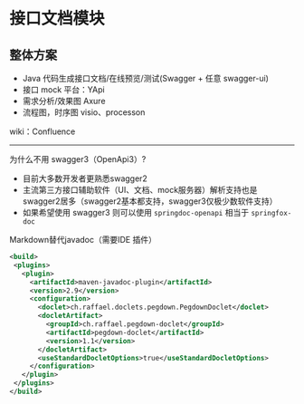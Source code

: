 # 接口文档模块

## 整体方案
- Java 代码生成接口文档/在线预览/测试(Swagger + 任意 swagger-ui)
- 接口 mock 平台：YApi
- 需求分析/效果图 Axure 
- 流程图，时序图 visio、processon

wiki：Confluence

---

为什么不用 swagger3（OpenApi3）?
- 目前大多数开发者更熟悉swagger2
- 主流第三方接口辅助软件（UI、文档、mock服务器）解析支持也是 swagger2居多（swagger2基本都支持，swagger3仅极少数软件支持）
- 如果希望使用 swagger3 则可以使用 `springdoc-openapi` 相当于 `springfox-doc`
 
 
Markdown替代javadoc（需要IDE 插件）
 ```xml
<build>
  <plugins>
    <plugin>
      <artifactId>maven-javadoc-plugin</artifactId>
      <version>2.9</version>
      <configuration>
        <doclet>ch.raffael.doclets.pegdown.PegdownDoclet</doclet>
        <docletArtifact>
          <groupId>ch.raffael.pegdown-doclet</groupId>
          <artifactId>pegdown-doclet</artifactId>
          <version>1.1</version>
        </docletArtifact>
        <useStandardDocletOptions>true</useStandardDocletOptions>
      </configuration>
    </plugin>
  </plugins>
</build>
```
